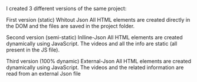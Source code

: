 I created 3 different versions of the same project:

First version (static) Whitout Json
All HTML elements are created directly in the DOM and the files are saved in the project folder.

Second version (semi-static) Inlline-Json
All HTML elements are created dynamically using JavaScript. The videos and all the info are static (all present in the JS file).

Third version (100% dynamic) External-Json
All HTML elements are created dynamically using JavaScript. The videos and the related information are read from an external Json file